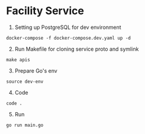 # Facility Service

1. Setting up PostgreSQL for dev environment
```
docker-compose -f docker-compose.dev.yaml up -d
```
2. Run Makefile for cloning service proto and symlink
```
make apis
```
3. Prepare Go's env
```
source dev-env
```
4. Code
```
code .
```
5. Run
```
go run main.go
```